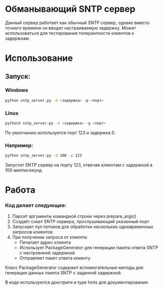 # Обманывающий SNTP сервер
Данный сервер работает как обычный SNTP сервер, однако вместо точного времени он вводит настраиваемую задержку.
Может использоваться для тестирования толерантности клиентов к задержкам.

# Использование
## Запуск:
### Windows
```bash
python sntp_server.py -d <задержка> -p <порт>
```

### Linux
```bash
python3 sntp_server.py -d <задержка> -p <порт>
```

По умолчанию используется порт 123 и задержка 0.

### Например:

```bash
python sntp_server.py -d 100 -p 123
```

Запустит SNTP сервер на порту 123, отвечая клиентам с задержкой в 100 миллисекунд.

# Работа

### Код делает следующее:

1. Парсит аргументы командной строки через prepare_args()
2. Создаёт сокет SNTP сервера, прослушивающий указанный порт
3. Запускает пул потоков для обработки нескольких одновременных запросов клиентов
4. При получении запроса от клиента:
   * Печатает адрес клиента
   * Использует PackageGenerator для генерации пакета ответа SNTP с настроенной задержкой
   * Отправляет пакет ответа клиенту

Класс PackageGenerator содержит вспомогательные методы для генерации данных пакета SNTP с заданной задержкой.

В коде используются докстриги и type hints для документирования.
